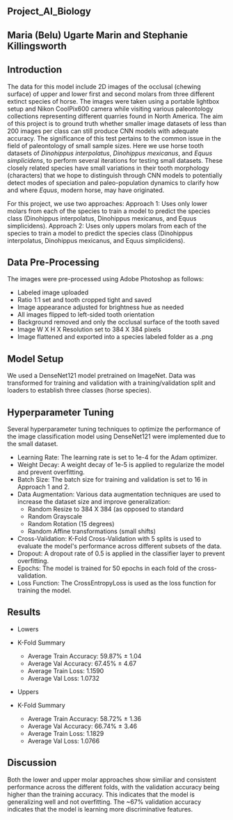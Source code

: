 ## Project_AI_Biology
## Maria (Belu) Ugarte Marin and Stephanie Killingsworth

## Introduction

The data for this model include 2D images of the occlusal (chewing surface) of upper and lower first and second molars from three different extinct species of horse. The images were taken using a portable lightbox setup and Nikon CoolPix600 camera while visiting various paleontology collections representing different quarries found in North America. The aim of this project is to ground truth whether smaller image datasets of less than 200 images per class can still produce CNN models with adequate accuracy. The significance of this test pertains to the common issue in the field of paleontology of small sample sizes. Here we use horse tooth datasets of *Dinohippus interpolatus*, *Dinohippus mexicanus*, and *Equus simplicidens*, to perform several iterations for testing small datasets. These closely related species have small variations in their tooth morphology (characters) that we hope to distinguish through CNN models to potentially detect modes of speciation and paleo-population dynamics to clarify how and where *Equus*, modern horse, may have originated.

For this project, we use two approaches: 
Approach 1: Uses only lower molars from each of the species to train a model to predict the species class (Dinohippus interpolatus, Dinohippus mexicanus, and Equus simplicidens).
Approach 2: Uses only uppers molars from each of the species to train a model to predict the species class (Dinohippus interpolatus, Dinohippus mexicanus, and Equus simplicidens).

## Data Pre-Processing

The images were pre-processed using Adobe Photoshop as follows:
* Labeled image uploaded
* Ratio 1:1 set and tooth cropped tight and saved
* Image appearance adjusted for brightness hue as needed
* All images flipped to left-sided tooth orientation
* Background removed and only the occlusal surface of the tooth saved
* Image W X H X Resolution set to 384 X 384 pixels
* Image flattened and exported into a species labeled folder as a .png 

## Model Setup
We used a DenseNet121 model pretrained on ImageNet. Data was transformed for training and validation with a training/validation split and loaders to establish three classes (horse species). 

## Hyperparameter Tuning
Several hyperparameter tuning techniques to optimize the performance of the image classification model using DenseNet121 were implemented due to the small dataset. 
* Learning Rate: The learning rate is set to 1e-4 for the Adam optimizer.
* Weight Decay: A weight decay of 1e-5 is applied to regularize the model and prevent overfitting.
* Batch Size: The batch size for training and validation is set to 16 in Approach 1 and 2.
* Data Augmentation: Various data augmentation techniques are used to increase the dataset size and improve generalization:
  * Random Resize to 384 X 384 (as opposed to standard 
  * Random Grayscale
  * Random Rotation (15 degrees)
  * Random Affine transformations (small shifts)
*  Cross-Validation: K-Fold Cross-Validation with 5 splits is used to evaluate the model's performance across different subsets of the data.
* Dropout: A dropout rate of 0.5 is applied in the classifier layer to prevent overfitting.
* Epochs: The model is trained for 50 epochs in each fold of the cross-validation.
* Loss Function: The CrossEntropyLoss is used as the loss function for training the model.

## Results

* Lowers
 * K-Fold Summary 
   * Average Train Accuracy: 59.87% ± 1.04
   * Average Val Accuracy:   67.45% ± 4.67
   * Average Train Loss:     1.1590
   * Average Val Loss:       1.0732

* Uppers
 * K-Fold Summary
   * Average Train Accuracy: 58.72% ± 1.36
   * Average Val Accuracy:   66.74% ± 3.46
   * Average Train Loss:     1.1829
   * Average Val Loss:       1.0766

## Discussion
Both the lower and upper molar approaches show similiar and consistent performance across the different folds, with the validation accuracy being higher than the training accuracy. This indicates that the model is generalizing well and not overfitting. The ~67% validation accuracy indicates that the model is learning more discriminative features. 
